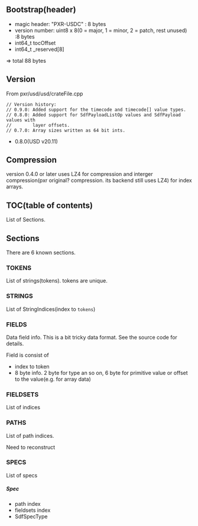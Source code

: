 ## Bootstrap(header)

* magic header: "PXR-USDC" : 8 bytes
* version number: uint8 x 8(0 = major, 1 = minor, 2 = patch, rest unused) :8 bytes
* int64_t tocOffset
* int64_t _reserved[8]

=> total 88 bytes

## Version

From pxr/usd/usd/crateFile.cpp

```
// Version history:
// 0.9.0: Added support for the timecode and timecode[] value types.
// 0.8.0: Added support for SdfPayloadListOp values and SdfPayload values with
//        layer offsets.
// 0.7.0: Array sizes written as 64 bit ints.
```

* 0.8.0(USD v20.11)
  
## Compression

version 0.4.0 or later uses LZ4 for compression and interger compression(pxr original? compression. its backend still uses LZ4) for index arrays.

## TOC(table of contents)

List of Sections.

## Sections

There are 6 known sections.

### TOKENS

List of strings(tokens). tokens are unique.

### STRINGS

List of StringIndices(index to `tokens`)

### FIELDS

Data field info. This is a bit tricky data format.
See the source code for details.

Field is consist of

* index to token
* 8 byte info. 2 byte for type an so on, 6 byte for primitive value or offset to the value(e.g. for array data)

### FIELDSETS

List of indices

### PATHS

List of path indices.

Need to reconstruct
                          
### SPECS

List of specs

##### Spec

* path index
* fieldsets index 
* SdfSpecType
